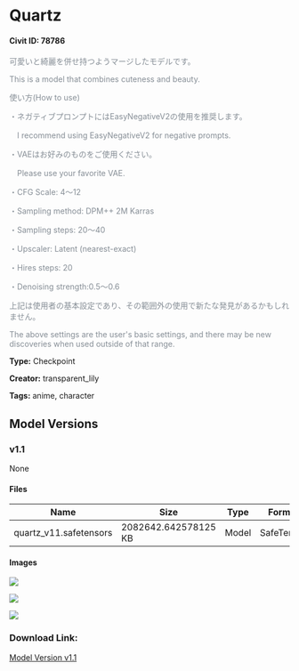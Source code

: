 # Quartz

#### Civit ID: 78786

<p><span style="color:rgb(134, 142, 150)">可愛いと綺麗を併せ持つようマージしたモデルです。</span></p><p><span style="color:rgb(134, 142, 150)">This is a model that combines cuteness and beauty.</span></p><p></p><p><span style="color:rgb(134, 142, 150)">使い方(How to use)</span></p><p><span style="color:rgb(134, 142, 150)">・ネガティブプロンプトにはEasyNegativeV2の使用を推奨します。</span></p><p><span style="color:rgb(134, 142, 150)">　I recommend using EasyNegativeV2 for negative prompts.</span></p><p><span style="color:rgb(134, 142, 150)">・VAEはお好みのものをご使用ください。</span></p><p><span style="color:rgb(134, 142, 150)">　Please use your favorite VAE.</span></p><p><span style="color:rgb(134, 142, 150)">・CFG Scale: 4～12</span></p><p><span style="color:rgb(134, 142, 150)">・Sampling method: DPM++ 2M Karras</span></p><p><span style="color:rgb(134, 142, 150)">・Sampling steps: 20～40</span></p><p><span style="color:rgb(134, 142, 150)">・Upscaler: Latent (nearest-exact)</span></p><p><span style="color:rgb(134, 142, 150)">・Hires steps: 20</span></p><p><span style="color:rgb(134, 142, 150)">・Denoising strength:0.5～0.6</span></p><p></p><p><span style="color:rgb(134, 142, 150)">上記は使用者の基本設定であり、その範囲外の使用で新たな発見があるかもしれません。</span></p><p><span style="color:rgb(134, 142, 150)">The above settings are the user's basic settings, and there may be new discoveries when used outside of that range.</span></p>

**Type:** Checkpoint

**Creator:** transparent_lily

**Tags:** anime, character

## Model Versions

### v1.1

None

#### Files

| Name | Size | Type | Format | Download Url | AutoV1 | AutoV2 | SHA256 | CRC32 | BLAKE3 |
| --- | --- | --- | --- | --- | --- | --- | --- | --- | --- |
| quartz_v11.safetensors | 2082642.642578125 KB | Model | SafeTensor | https://civitai.com/api/download/models/83585 | 1941670D | A20BD88886 | A20BD88886FBC5D67C32774AB305D81B46E8FEE6CAEB74ADE2D9619BE2633D24 | 25B3989D | 275D7D22CB87341101536FF9F9261DBA59ECC1F84BE13701DBC75628F0C9ADA6 |

#### Images

<p><img src="https://image.civitai.com/xG1nkqKTMzGDvpLrqFT7WA/bdbc64c6-91cd-42a2-9cac-0ffe01f0dbec/width=450/944822.jpeg" /></p>

<p><img src="https://image.civitai.com/xG1nkqKTMzGDvpLrqFT7WA/cfc00e71-f1c7-4905-a890-535e97e2ae80/width=450/944872.jpeg" /></p>

<p><img src="https://image.civitai.com/xG1nkqKTMzGDvpLrqFT7WA/43bb0460-bc7e-4268-af54-c5901e2db6ac/width=450/944899.jpeg" /></p>

### Download Link:

[Model Version v1.1](https://civitai.com/api/download/models/83585)

